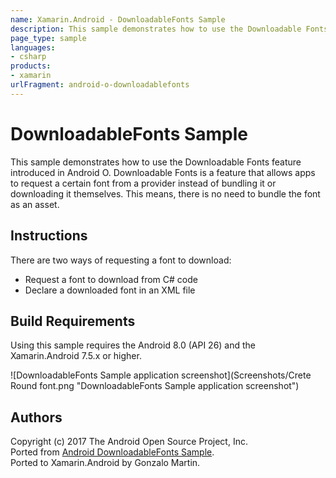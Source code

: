 ```yaml
---
name: Xamarin.Android - DownloadableFonts Sample
description: This sample demonstrates how to use the Downloadable Fonts feature introduced in Android O. Downloadable Fonts is a feature that allows apps to...
page_type: sample
languages:
- csharp
products:
- xamarin
urlFragment: android-o-downloadablefonts
---
```

# DownloadableFonts Sample

This sample demonstrates how to use the Downloadable Fonts feature introduced in Android O. Downloadable Fonts is a feature that allows apps to request a certain font from a provider instead of bundling it or downloading it themselves. This means, there is no need to bundle the font as an asset.

## Instructions

There are two ways of requesting a font to download:
- Request a font to download from C# code
- Declare a downloaded font in an XML file

## Build Requirements
Using this sample requires the Android 8.0 (API 26) and the Xamarin.Android 7.5.x or higher.


![DownloadableFonts Sample application screenshot](Screenshots/Crete Round font.png "DownloadableFonts Sample application screenshot")

## Authors
Copyright (c) 2017 The Android Open Source Project, Inc.  
Ported from [Android DownloadableFonts Sample](https://github.com/googlesamples/android-DownloadableFonts).  
Ported to Xamarin.Android by Gonzalo Martin.